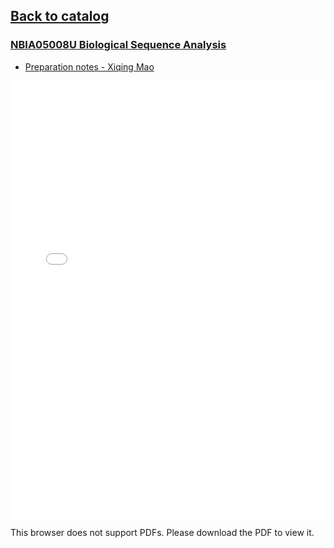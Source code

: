 ## [Back to catalog](/UCPH_courses)

### [NBIA05008U Biological Sequence Analysis](https://kurser.ku.dk/course/NBIA05008U)

 - [Preparation notes - Xiqing Mao](https://github.com/lzlniu/UCPH_courses/blob/main/PDF/BSA.pdf)

<embed src="/UCPH_courses/PDF/BSA.pdf" width="100%" height="700px">
<p>This browser does not support PDFs. Please download the PDF to view it.</p>
</embed>
